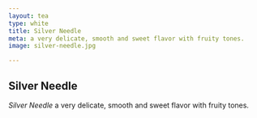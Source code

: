 ```yaml
---
layout: tea
type: white
title: Silver Needle
meta: a very delicate, smooth and sweet flavor with fruity tones.
image: silver-needle.jpg

---
```


## Silver Needle

*Silver Needle* a very delicate, smooth and sweet flavor with fruity tones.